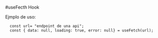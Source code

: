 #useFecth  Hook

Ejmplo de uso:

```
  const url= "endpoint de una api";
  const { data: null, loading: true, error: null} = useFetch(url);

```